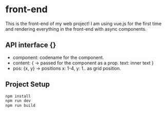 # front-end
This is the front-end of my web project!
I am using vue.js for the first time and rendering everything in the front-end with async components.

## API interface {}
- component: codename for the component.
- content: { -> passed for the component as a prop.
  text: inner text
}
- pos: {x, y} -> positions x: 1-4, y: 1.. as grid position.

## Project Setup
```sh
npm install
npm run dev
npm run build
```
